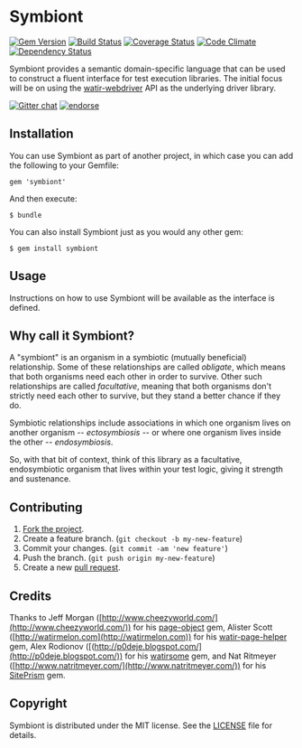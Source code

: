 # Symbiont

[![Gem Version](https://badge.fury.io/rb/symbiont.svg)](http://badge.fury.io/rb/symbiont)
[![Build Status](https://secure.travis-ci.org/jnyman/symbiont.png)](http://travis-ci.org/jnyman/symbiont)
[![Coverage Status](https://coveralls.io/repos/jnyman/symbiont/badge.png)](https://coveralls.io/r/jnyman/symbiont)
[![Code Climate](https://codeclimate.com/github/jnyman/symbiont.png)](https://codeclimate.com/github/jnyman/symbiont)
[![Dependency Status](https://gemnasium.com/jnyman/symbiont.png)](https://gemnasium.com/jnyman/symbiont)

Symbiont provides a semantic domain-specific language that can be used to construct a fluent interface for test execution libraries. The initial focus will be on using the [watir-webdriver](https://github.com/watir/watir-webdriver) API as the underlying driver library.

[![Gitter chat](https://badges.gitter.im/jnyman/symbiont.png)](https://gitter.im/jnyman/symbiont)
[![endorse](https://api.coderwall.com/jnyman/endorsecount.png)](https://coderwall.com/jnyman)


## Installation

You can use Symbiont as part of another project, in which case you can add the following to your Gemfile:

    gem 'symbiont'

And then execute:

    $ bundle

You can also install Symbiont just as you would any other gem:

    $ gem install symbiont

## Usage

Instructions on how to use Symbiont will be available as the interface is defined.

## Why call it Symbiont?

A "symbiont" is an organism in a symbiotic (mutually beneficial) relationship. Some of these relationships are called _obligate_, which means that both organisms need each other in order to survive. Other such relationships are called _facultative_, meaning that both organisms don't strictly need each other to survive, but they stand a better chance if they do.

Symbiotic relationships include associations in which one organism lives on another organism -- _ectosymbiosis_ -- or where one organism lives inside the other -- _endosymbiosis_.

So, with that bit of context, think of this library as a facultative, endosymbiotic organism that lives within your test logic, giving it strength and sustenance.

## Contributing

1. [Fork the project](http://gun.io/blog/how-to-github-fork-branch-and-pull-request/).
2. Create a feature branch. (`git checkout -b my-new-feature`)
3. Commit your changes. (`git commit -am 'new feature'`)
4. Push the branch. (`git push origin my-new-feature`)
5. Create a new [pull request](https://help.github.com/articles/using-pull-requests).

## Credits

Thanks to Jeff Morgan ([http://www.cheezyworld.com/](http://www.cheezyworld.com/)) for his [page-object](https://github.com/cheezy/page-object) gem, Alister Scott ([http://watirmelon.com](http://watirmelon.com)) for his [watir-page-helper](https://github.com/alisterscott/watir-page-helper) gem, Alex Rodionov ([(http://p0deje.blogspot.com/](http://p0deje.blogspot.com/)) for his [watirsome](https://github.com/p0deje/watirsome) gem, and Nat Ritmeyer ([http://www.natritmeyer.com/](http://www.natritmeyer.com/)) for his [SitePrism](https://github.com/natritmeyer/site_prism/) gem.

## Copyright

Symbiont is distributed under the MIT license. See the [LICENSE](https://github.com/jnyman/symbiont/blob/master/LICENSE.txt) file for details.
